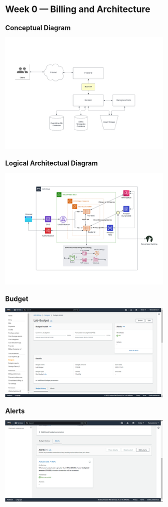 # Week 0 — Billing and Architecture

## Conceptual Diagram

![](./week0/arch1.jpeg)


## Logical Architectual Diagram


![](./week0/arch2.jpeg)


## Budget

![](./week0/budget.PNG)

## Alerts

![](./week0/alerts.PNG)



